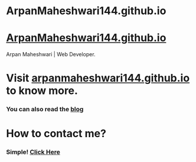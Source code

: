 # ArpanMaheshwari144.github.io

# [ArpanMaheshwari144.github.io](https://arpanmaheshwari144.github.io/)
Arpan Maheshwari | Web Developer.

# Visit <a href="https://arpanmaheshwari144.github.io/" target="_blank">arpanmaheshwari144.github.io</a> to know more.

### You can also read the [**blog**](https://arpanmaheshwari144.github.io/blog.html)

# How to contact me?
### Simple! [**Click Here**](https://arpanmaheshwari144.github.io/contact.html)
